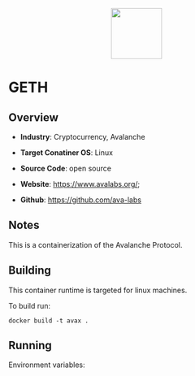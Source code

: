 <p align="center">
  <img src="https://cryptologos.cc/logos/avalanche-avax-logo.png?v=014" width="100">
</p>

# GETH

## Overview
- **Industry**: Cryptocurrency, Avalanche

- **Target Conatiner OS**: Linux

- **Source Code**: open source

- **Website**: https://www.avalabs.org/;

- **Github**: https://github.com/ava-labs

## Notes
This is a containerization of the Avalanche Protocol. 

## Building

This container runtime is targeted for linux machines.

To build run:

```
docker build -t avax .
```

## Running
Environment variables:
